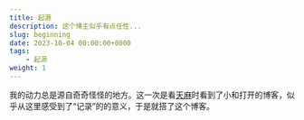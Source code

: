 ```yaml
---
title: 起源
description: 这个博主似乎有点任性...
slug: beginning
date: 2023-10-04 00:00:00+0000
tags:
    - 起源
weight: 1
---
```


我的动力总是源自奇奇怪怪的地方。这一次是看[天麻](http://saki-anime.com/)时看到了小和打开的博客，似乎从这里感受到了“记录”的的意义，于是就搭了这个博客。
